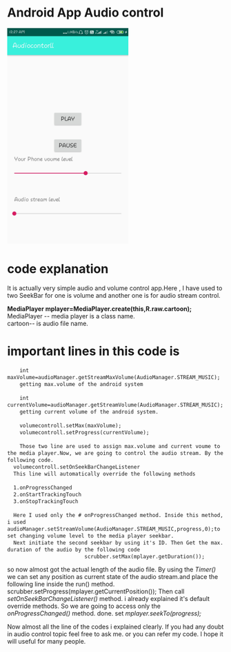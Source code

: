 # Android App Audio control
<img src="/Screenshot_2019-12-15-00-27-27-780_com.mydreamworld.audiocontorll.jpg" height="500px" weidth="300px">

# code explanation<br/>

It is actually very simple audio and volume control app.Here , I have used to two SeekBar for one is volume and another one is for audio stream control.<br/>

<B>MediaPlayer mplayer=MediaPlayer.create(this,R.raw.cartoon);</B><br/>
MediaPlayer -- media player is a class name.<br/>
cartoon-- is audio file name.<br/>

# important lines in this code is<br/>
      
        int maxVolume=audioManager.getStreamMaxVolume(AudioManager.STREAM_MUSIC);
        getting max.volume of the android system
      
        int currentVolume=audioManager.getStreamVolume(AudioManager.STREAM_MUSIC);
        getting current volume of the android system.
        
        volumecontroll.setMax(maxVolume);
        volumecontroll.setProgress(currentVolume);
        
        Those two line are used to assign max.volume and current voume to the media player.Now, we are going to control the audio stream. By the following code.
      volumecontroll.setOnSeekBarChangeListener
      This line will automatically override the following methods
      
      1.onProgressChanged
      2.onStartTrackingTouch
      3.onStopTrackingTouch
     
      Here I used only the # onProgressChanged method. Inside this method, i used audioManager.setStreamVolume(AudioManager.STREAM_MUSIC,progress,0);to set changing volume level to the media player seekbar.
      Next initiate the second seekbar by using it's ID. Then Get the max. duration of the audio by the following code
                             scrubber.setMax(mplayer.getDuration());
   so now almost got the actual length of the audio file. By using the <i>Timer()</i> we can set any position as current state of the audio stream.and place the following line inside the run() method.
                           scrubber.setProgress(mplayer.getCurrentPosition());
Then call <i>setOnSeekBarChangeListener()</i> method. i already explained it's default override methods. So we are going to access only the <i>onProgressChanged()</i> method. done. set <i>mplayer.seekTo(progress);</i>

Now almost all the line of the codes i explained clearly. If you had any doubt in audio control topic feel free to ask me. or you can refer my code. I hope it will useful for many people.
